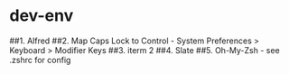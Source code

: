 # dev-env

##1. Alfred
##2. Map Caps Lock to Control
    - System Preferences > Keyboard > Modifier Keys
##3. iterm 2
##4. Slate
##5. Oh-My-Zsh
    - see .zshrc for config
